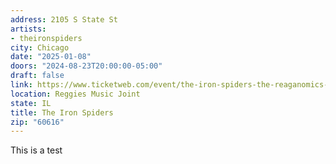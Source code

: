 ```yaml
---
address: 2105 S State St
artists:
- theironspiders
city: Chicago
date: "2025-01-08"
doors: "2024-08-23T20:00:00-05:00"
draft: false
link: https://www.ticketweb.com/event/the-iron-spiders-the-reaganomics-reggies-music-joint-tickets/13696413?REFERRAL_ID=tmfeed
location: Reggies Music Joint
state: IL
title: The Iron Spiders
zip: "60616"
---
```


This is a test
